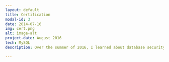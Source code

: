 ```yaml
---
layout: default
title: Certification
modal-id: 3
date: 2014-07-16
img: cert.png
alt: image-alt
project-date: August 2016
tech: MySQL
description: Over the summer of 2016, I learned about database security, optimization, and management and took the MySQL 5.6 certification test. You can see my certification <a href="https://www.youracclaim.com/user/kyle-liu">here</a>!

---
```

